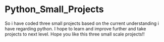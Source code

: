 # Python_Small_Projects
So i have coded three small projects based on the current understanding i have regarding python. I hope to learn and improve further and take projects to next level. Hope you like this three small scale projects!!
